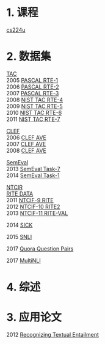 # 1. 课程

[cs224u](https://web.stanford.edu/class/cs224u/)

# 2. 数据集

[TAC](https://tac.nist.gov/)<br>
2005 [PASCAL RTE-1](https://tac.nist.gov/data/RTE/index.html)<br>
2006 [PASCAL RTE-2](https://tac.nist.gov/data/RTE/index.html)<br>
2007 [PASCAL RTE-3](https://tac.nist.gov/data/RTE/index.html)<br>
2008 [NIST TAC RTE-4](https://tac.nist.gov/data/index.html)<br>
2009 [NIST TAC RTE-5](https://tac.nist.gov/data/index.html)<br>
2010 [NIST TAC RTE-6](https://tac.nist.gov/data/index.html)<br>
2011 [NIST TAC RTE-7](https://tac.nist.gov/data/index.html)<br>

[CLEF](http://clef.isti.cnr.it/)<br>
2006 [CLEF AVE](http://clef.isti.cnr.it/)<br>
2007 [CLEF AVE](http://clef.isti.cnr.it/)<br>
2008 [CLEF AVE](http://clef.isti.cnr.it/)<br>

[SemEval](https://en.wikipedia.org/wiki/SemEval)<br>
2013 [SemEval Task-7](https://www.cs.york.ac.uk/semeval-2013/task7/)<br>
2014 [SemEval Task-1](http://alt.qcri.org/semeval2014/task1/)<br>

[NTCIR](http://research.nii.ac.jp/ntcir/index-en.html)<br>
[RITE DATA](http://research.nii.ac.jp/ntcir/data/data-en.html)<br>
2011 [NTCIF-9 RITE](http://research.nii.ac.jp/ntcir/workshop/OnlineProceedings9/NTCIR/toc_ntcir.html#RITE)<br>
2012 [NTCIF-10 RITE2](http://www.cl.ecei.tohoku.ac.jp/rite2/doku.php)<br>
2013 [NTCIF-11 RITE-VAL](https://sites.google.com/site/ntcir11riteval/)<br>

2014 [SICK](http://clic.cimec.unitn.it/composes/sick.html)<br>

2015 [SNLI](https://nlp.stanford.edu/projects/snli/)<br>

2017 [Quora Question Pairs](https://www.kaggle.com/c/quora-question-pairs#description)<br>

2017 [MultiNLI](https://www.nyu.edu/projects/bowman/multinli/)

# 4. 综述


# 3. 应用论文

2012 [Recognizing Textual Entailment](http://l2r.cs.uiuc.edu/~danr/Teaching/CS546-12/TeChapter.pdf)<br>